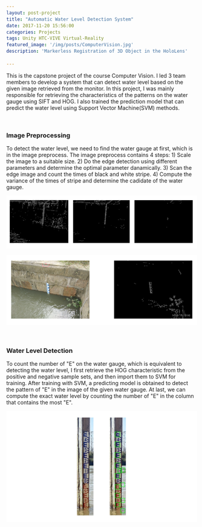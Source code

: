 ```yaml
---
layout: post-project
title: "Automatic Water Level Detection System"
date: 2017-11-20 15:56:00
categories: Projects
tags: Unity HTC-VIVE Virtual-Reality
featured_image: '/img/posts/ComputerVision.jpg'
description: 'Markerless Registration of 3D Object in the HoloLens'

---
```


This is the capstone project of the course Computer Vision. I led 3 team members to develop a system that can detect water level based on the given image retrieved from the monitor. In this project, I was mainly responsible for retrieving the characteristics of the patterns on the water gauge using SIFT and HOG. I also trained the prediction model that can predict the water level using Support Vector Machine(SVM) methods.

<br />

<h3 class="section-title text-center">Image Preprocessing</h3>

To detect the water level, we need to find the water gauge at first, which is in the image preprocess. The image preprocess contains 4 steps: 1) Scale the image to a suitable size. 2) Do the edge detection using different parameters and determine the optimal parameter danamically. 3) Scan the edge image and count the times of black and white stripe. 4) Compute the variance of the times of stripe and determine the cadidate of the water gauge.

![](/img/posts/WaterLevel/PreProcess1.png)

![](/img/posts/WaterLevel/PreProcess2.png)

<br />

<h3 class="section-title text-center">Water Level Detection</h3>

To count the number of "E" on the water gauge, which is equivalent to detecting the water level, I first retrieve the HOG characteristic from the positive and negative sample sets, and then import them to SVM for training. After training with SVM, a predicting model is obtained to detect the pattern of "E" in the image of the given water gauge. At last, we can compute the exact water level by counting the number of "E" in the column that contains the most "E".

![](/img/posts/WaterLevel/Result.png)